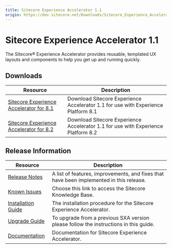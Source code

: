 ```yaml
---
title: Sitecore Experience Accelerator 1.1
origin: https://dev.sitecore.net/Downloads/Sitecore_Experience_Accelerator/11/Sitecore_Experience_Accelerator_11_Initial_Release.aspx
---
```


# Sitecore Experience Accelerator 1.1

The Sitecore® Experience Accelerator provides reusable, templated UX layouts and components to help you get up and running quickly.

## Downloads

 | Resource | Description |
 | --- | --- |
 | [Sitecore Experience Accelerator for 8.1](https://sitecoredev.azureedge.net/~/media/F94D898F17D74A25B1F51A3D33B1B07E.ashx?date=20161005T134337) | Download Sitecore Experience Accelerator 1.1 for use with Experience Platform 8.1 |
 | [Sitecore Experience Accelerator for 8.2](https://sitecoredev.azureedge.net/~/media/2C9EE7292A884260814B1EA212ACE1B7.ashx?date=20161005T134340) | Download Sitecore Experience Accelerator 1.1 for use with Experience Platform 8.2 |

## Release Information

 | Resource | Description |
 | --- | --- |
 | [Release Notes](/downloads/Sitecore%20Experience%20Accelerator/11/Sitecore%20Experience%20Accelerator%2011%20Initial%20Release/Release%20Notes) | A list of features, improvements, and fixes that have been implemented in this release. |
 | [Known Issues](https://kb.sitecore.net/articles/196733) | Choose this link to access the Sitecore Knowledge Base. |
 | [Installation Guide](https://sitecoredev.azureedge.net/~/media/35B8C703C2D84CA18851BC1A7C5355AC.ashx?date=20161005T114928) | The installation procedure for the Sitecore Experience Accelerator. |
 | [Upgrade Guide](https://sitecoredev.azureedge.net/~/media/DEB65A1A8E9F4876B0FF5A953C7E1B67.ashx?date=20161005T115112) | To upgrade from a previous SXA version please follow the instructions in this guide. |
 | [Documentation](https://doc.sitecore.net:443/en/Products/Sitecore%20Experience%20Accelerator/11) | Documentation for Sitecore Experience Accelerator. |